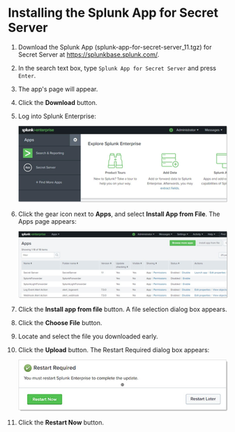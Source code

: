 [title]: # (Installing the Splunk App for Secret Server)
[tags]: # (configuration)
[priority]: # (104)
# Installing the Splunk App for Secret Server

1. Download the Splunk App (splunk-app-for-secret-server_11.tgz) for Secret Server at https://splunkbase.splunk.com/.

1. In the search text box, type `Splunk App for Secret Server` and press `Enter`.

1. The app's page will appear.

1. Click the __Download__ button.

1. Log into Splunk Enterprise:

   ![Splunk](images/9.jpg)
1. Click the gear icon next to __Apps__, and select __Install App from File__.
    The Apps page appears:

   ![Apps](images/10.jpg)
1. Click the __Install app from file__ button. A file selection dialog box appears.

1. Click the __Choose File__ button.

1. Locate and select the file you downloaded early.

1. Click the __Upload__ button. The Restart Required dialog box appears:

   ![Upload](images/11.jpg)
1. Click the __Restart Now__ button.
